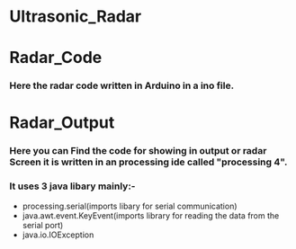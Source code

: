 # Ultrasonic_Radar

# Radar_Code 
### Here the radar code written in Arduino in a ino file.
# Radar_Output
### Here you can Find the code for showing in output or radar Screen it is written in an processing ide called "processing 4".
### It uses 3 java libary mainly:-
<ul>
  <li>processing.serial(imports libary for serial communication)</li>
<li>java.awt.event.KeyEvent(imports library for reading the data from the serial port)</li>
<li>java.io.IOException</li>
  </ul>
